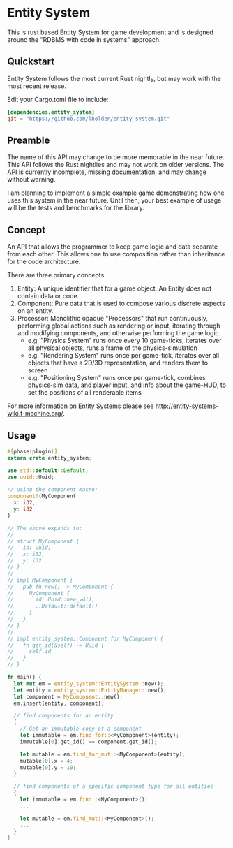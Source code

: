 # Entity System

This is rust based Entity System for game development and is designed around the "RDBMS with code in systems" approach. 

## Quickstart

Entity System follows the most current Rust nightly, but may work with the most recent release.

Edit your Cargo.toml file to include:
```toml
[dependencies.entity_system]
git = "https://github.com/lholden/entity_system.git"
```

## Preamble

The name of this API may change to be more memorable in the near future. This API follows the Rust nightlies and may not work on older versions. The API is currently incomplete, missing documentation, and may change without warning.

I am planning to implement a simple example game demonstrating how one uses this system in the near future. Until then, your best example of usage will be the tests and benchmarks for the library.

## Concept

An API that allows the programmer to keep game logic and data separate from each other. This allows one to use composition rather than inheritance for the code architecture.

There are three primary concepts:

1. Entity: A unique identifier that for a game object. An Entity does not contain data or code.
2. Component: Pure data that is used to compose various discrete aspects on an entity.
3. Processor: Monolithic opaque "Processors" that run continuously, performing global actions such as rendering or input, iterating through and modifying components, and otherwise performing the game logic.
    * e.g. "Physics System" runs once every 10 game-ticks, iterates over all physical objects, runs a frame of the physics-simulation
    * e.g. "Rendering System" runs once per game-tick, iterates over all objects that have a 2D/3D representation, and renders them to screen
    * e.g. "Positioning System" runs once per game-tick, combines physics-sim data, and player input, and info about the game-HUD, to set the positions of all renderable items

For more information on Entity Systems please see http://entity-systems-wiki.t-machine.org/.

## Usage
```rust
#[phase(plugin)]
extern crate entity_system;

use std::default::Default;
use uuid::Uuid;

// using the component macro:
component!(MyComponent
  x: i32,
  y: i32
)

// The above expands to:
//
// struct MyComponent {
//   id: Uuid,
//   x: i32,
//   y: i32
// }
//
// impl MyComponent {
//   pub fn new() -> MyComponent {
//     MyComponent {
//       id: Uuid::new_v4(),
//       ..Default::default()
//     }
//   }
// }
//
// impl entity_system::Component for MyComponent {
//   fn get_id(&self) -> Uuid {
//     self.id
//   }
// }

fn main() {
  let mut em = entity_system::EntitySystem::new();
  let entity = entity_system::EntityManager::new();
  let component = MyComponent::new();
  em.insert(entity, component);

  // find components for an entity
  {
    // Get an immutable copy of a component
    let immutable = em.find_for::<MyComponent>(entity);
    immutable[0].get_id() == component.get_id();

    let mutable = em.find_for_mut::<MyComponent>(entity);
    mutable[0].x = 4;
    mutable[0].y = 10;
  }

  // find components of a specific component type for all entities
  {
    let immutable = em.find::<MyComponent>();
    ...

    let mutable = em.find_mut::<MyComponent>();
    ...
  }
}
```
